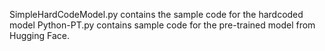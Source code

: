 SimpleHardCodeModel.py  contains the sample code for the hardcoded model
Python-PT.py contains sample code for the pre-trained model from Hugging Face.
